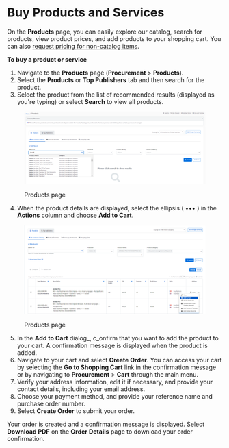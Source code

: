 # Buy Products and Services

On the **Products** page, you can easily explore our catalog, search for products, view product prices, and add products to your shopping cart. You can also [request pricing for non-catalog items](special-quotes/request-pricing-for-non-catalog-products.md).&#x20;

**To buy a product or service**

1. Navigate to the **Products** page (**Procurement** > **Products**).
2. Select the **Products** or **Top Publishers** tab and then search for the product.
3. Select the product from the list of recommended results (displayed as you're typing) or select **Search** to view all products. &#x20;

<figure><img src="../../.gitbook/assets/image (1).png" alt=""><figcaption><p>Products page</p></figcaption></figure>

4. When the product details are displayed, select the ellipsis ( ••• ) in the **Actions** column and choose **Add to Cart**. &#x20;

<figure><img src="../../.gitbook/assets/image (2).png" alt=""><figcaption><p>Products page</p></figcaption></figure>

5. In the **Add to Cart** dialog_, c_onfirm that you want to add the product to your cart. A confirmation message is displayed when the product is added.
6. Navigate to your cart and select **Create Order**. You can access your cart by selecting the **Go to Shopping Cart** link in the confirmation message or by navigating to **Procurement** > **Cart** through the main menu.
7. Verify your address information, edit it if necessary, and provide your contact details, including your email address.
8. Choose your payment method, and provide your reference name and purchase order number.
9. Select **Create Order** to submit your order.

Your order is created and a confirmation message is displayed. Select **Download PDF** on the **Order Details** page to download your order confirmation.
